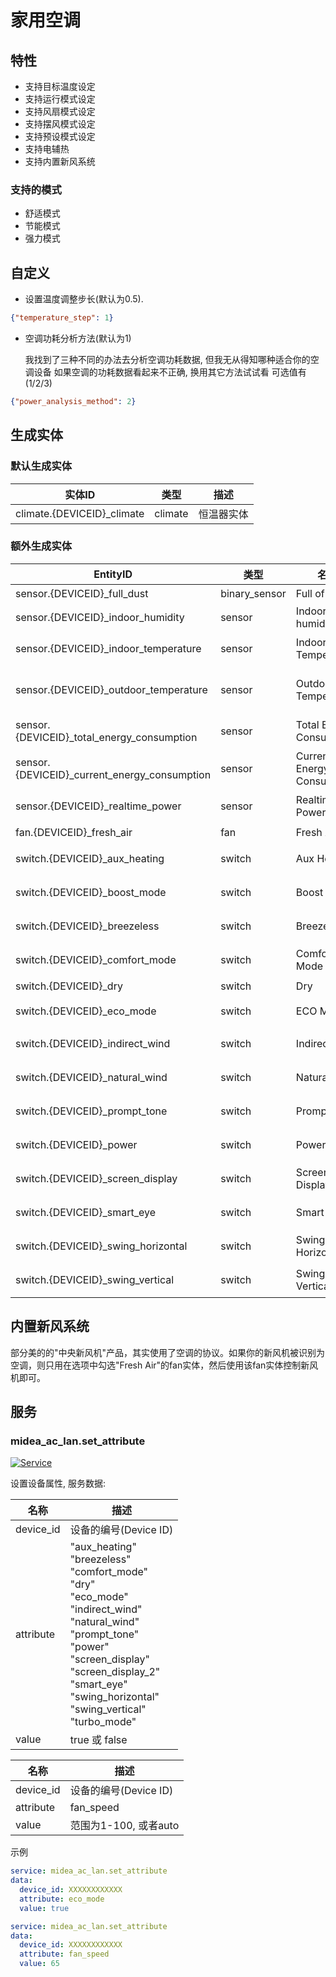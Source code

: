 # 家用空调
## 特性
- 支持目标温度设定
- 支持运行模式设定
- 支持风扇模式设定
- 支持摆风模式设定
- 支持预设模式设定
- 支持电辅热
- 支持内置新风系统

### 支持的模式
- 舒适模式
- 节能模式
- 强力模式

## 自定义

- 设置温度调整步长(默认为0.5).

```json
{"temperature_step": 1}
```

- 空调功耗分析方法(默认为1)

  我找到了三种不同的办法去分析空调功耗数据, 但我无从得知哪种适合你的空调设备
  如果空调的功耗数据看起来不正确, 换用其它方法试试看
  可选值有(1/2/3)
  
```json
{"power_analysis_method": 2}
```

## 生成实体
### 默认生成实体
| 实体ID                       | 类型      | 描述    |
|----------------------------|---------|-------|
| climate.{DEVICEID}_climate | climate | 恒温器实体 |

### 额外生成实体

| EntityID                                     | 类型            | 名称                         | 描述    |
|----------------------------------------------|---------------|----------------------------|-------|
| sensor.{DEVICEID}_full_dust                  | binary_sensor | Full of Dust               | 尘满    |
| sensor.{DEVICEID}_indoor_humidity            | sensor        | Indoor humidity            | 湿度    |
| sensor.{DEVICEID}_indoor_temperature         | sensor        | Indoor Temperature         | 室内温度  |
| sensor.{DEVICEID}_outdoor_temperature        | sensor        | Outdoor Temperature        | 室外机温度 |
| sensor.{DEVICEID}_total_energy_consumption   | sensor        | Total Energy Consumption   | 总能耗   |
| sensor.{DEVICEID}_current_energy_consumption | sensor        | Current Energy Consumption | 当前能耗  |
| sensor.{DEVICEID}_realtime_power             | sensor        | Realtime Power             | 实时功率  |
| fan.{DEVICEID}_fresh_air                     | fan           | Fresh Air                  | 新风    |
| switch.{DEVICEID}_aux_heating                | switch        | Aux Heating                | 电辅热   |
| switch.{DEVICEID}_boost_mode                 | switch        | Boost Mode                 | 强劲模式  |
| switch.{DEVICEID}_breezeless                 | switch        | Breezeless                 | 无风感   |
| switch.{DEVICEID}_comfort_mode               | switch        | Comfort Mode               | 舒省模式  |
| switch.{DEVICEID}_dry                        | switch        | Dry                        | 干燥    |
| switch.{DEVICEID}_eco_mode                   | switch        | ECO Mode                   | ECO模式 |
| switch.{DEVICEID}_indirect_wind              | switch        | Indirect Wind              | 防直吹   |
| switch.{DEVICEID}_natural_wind               | switch        | Natural Wind               | 自然风   |
| switch.{DEVICEID}_prompt_tone                | switch        | Prompt Tone                | 提示音   |
| switch.{DEVICEID}_power                      | switch        | Power                      | 电源开关  |
| switch.{DEVICEID}_screen_display             | switch        | Screen Display             | 屏幕显示  |
| switch.{DEVICEID}_smart_eye                  | switch        | Smart Eye                  | 智慧眼   |
| switch.{DEVICEID}_swing_horizontal           | switch        | Swing Horizontal           | 水平摆风  |
| switch.{DEVICEID}_swing_vertical             | switch        | Swing Vertical             | 垂直摆风  |

## 内置新风系统

部分美的的"中央新风机"产品，其实使用了空调的协议。如果你的新风机被识别为空调，则只用在选项中勾选"Fresh Air"的fan实体，然后使用该fan实体控制新风机即可。

## 服务

### midea_ac_lan.set_attribute

[![Service](https://my.home-assistant.io/badges/developer_call_service.svg)](https://my.home-assistant.io/redirect/developer_call_service/?service=midea_ac_lan.set_attribute)

设置设备属性, 服务数据:

| 名称        | 描述                                                                                                                                                                                                                                                                       |
|-----------|--------------------------------------------------------------------------------------------------------------------------------------------------------------------------------------------------------------------------------------------------------------------------|
| device_id | 设备的编号(Device ID)                                                                                                                                                                                                                                                         |
| attribute | "aux_heating"<br/>"breezeless"<br/>"comfort_mode"<br/>"dry"<br/>"eco_mode"<br/>"indirect_wind"<br/>"natural_wind"<br/>"prompt_tone"<br/>"power"<br/>"screen_display"<br/>"screen_display_2"<br/>"smart_eye"<br/>"swing_horizontal"<br/>"swing_vertical"<br/>"turbo_mode" |
| value     | true 或 false                                                                                                                                                                                                                                                             |

| 名称        | 描述               |
|-----------|------------------|
| device_id | 设备的编号(Device ID) |
| attribute | fan_speed        |
| value     | 范围为1-100, 或者auto |

示例

```yaml
service: midea_ac_lan.set_attribute
data:
  device_id: XXXXXXXXXXXX
  attribute: eco_mode
  value: true
```
```yaml
service: midea_ac_lan.set_attribute
data:
  device_id: XXXXXXXXXXXX
  attribute: fan_speed
  value: 65
```